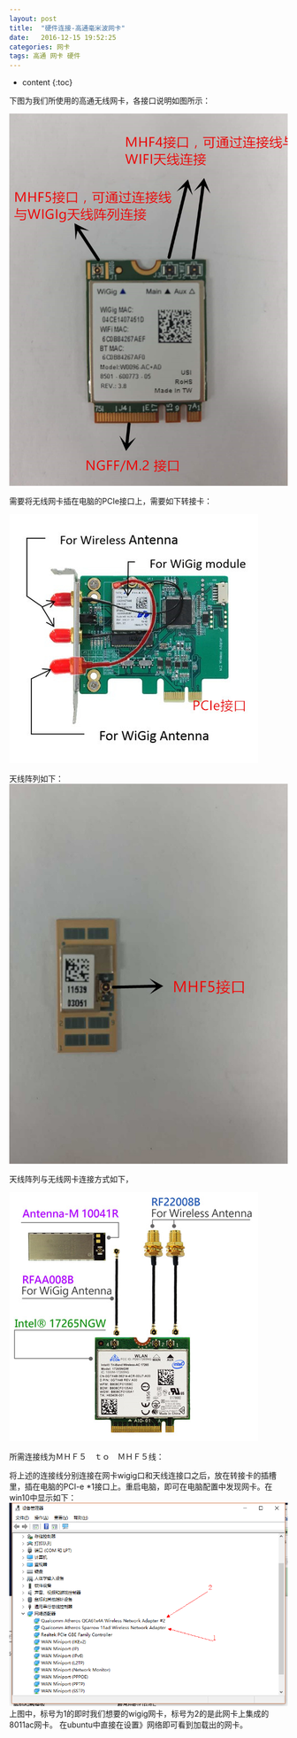 ```yaml
---
layout: post
title:  "硬件连接-高通毫米波网卡"
date:   2016-12-15 19:52:25
categories: 网卡
tags: 高通 网卡 硬件
---
```


* content
{:toc}


下图为我们所使用的高通无线网卡，各接口说明如图所示：
 
![hw1](https://raw.githubusercontent.com/ZhangZheng2016/ZhangZheng2016.github.io/master/_posts/picture/hw1.png)

需要将无线网卡插在电脑的PCIe接口上，需要如下转接卡：


![hw2](https://raw.githubusercontent.com/ZhangZheng2016/ZhangZheng2016.github.io/master/_posts/picture/hw2.png)


 


天线阵列如下：
![hw3](https://raw.githubusercontent.com/ZhangZheng2016/ZhangZheng2016.github.io/master/_posts/picture/hw3.png)

天线阵列与无线网卡连接方式如下，

![hw4](https://raw.githubusercontent.com/ZhangZheng2016/ZhangZheng2016.github.io/master/_posts/picture/hw4.png)

所需连接线为ＭＨＦ５　ｔｏ　ＭＨＦ５线：
 
将上述的连接线分别连接在网卡wigig口和天线连接口之后，放在转接卡的插槽里，插在电脑的PCI-e *1接口上。重启电脑，即可在电脑配置中发现网卡。在win10中显示如下：
![hw5](https://raw.githubusercontent.com/ZhangZheng2016/ZhangZheng2016.github.io/master/_posts/picture/hw5.png)
上图中，标号为1的即时我们想要的wigig网卡，标号为2的是此网卡上集成的8011ac网卡。
在ubuntu中直接在设置》网络即可看到加载出的网卡。
